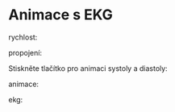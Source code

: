 # Animace s EKG
<div class="w3-row">
<div class="w3-half">
rychlost:
<bdl-range id="id1" min="1" max="100"></bdl-range>

propojení:
<bdl-bind2previous fromid="id1" toid="id4" toattribute="speedfactor"></bdl-bind2previous>

Stiskněte tlačítko pro animaci systoly a diastoly:
<bdl-animate-control 
id="id4" 
speedfactor="20" 
segments="3;5;14;17;29" 
segmentlabels="4b plnění atriální systola;1 systola komor - isovolumická kontrakce;2 systola komor - ejekce;3 isovolumická relaxace;4a plnění"></bdl-animate-control>

</div
<div class="w3-half">
animace:
<bdl-animate-gif fromid="id4" src="doc/heart.gif"></bdl-animate-gif>

ekg:
<bdl-ecg 
  id="id11" 
  fromid="id4"
  labels="relative time, segment"></bdl-ecg>
</div>
</div>
